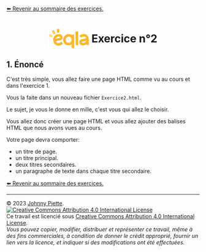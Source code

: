 [:arrow_left: Revenir au sommaire des exercices.](/Exercices/README.md#exercices)
<h1 id="exercice2" style="display: flex; align-items: center; justify-content: center;">
    <img src="/Images/Eqla.png" style="height:50px" alt="Logo d'Eqla">
    &nbsp;Exercice n°2
</h1>


## 1. Énoncé
C'est très simple, vous allez faire une page HTML comme vu au cours et dans l'exercice 1.

Vous la faite dans un nouveau fichier `Exercice2.html`.

Le sujet, je vous le donne en mille, c'est vous qui allez le choisir.

Vous allez donc créer une page HTML et vous allez ajouter des balises HTML que nous avons vues au cours.

Votre page devra comporter:
- un titre de page.
- un titre principal.
- deux titres secondaires.
- un paragraphe de texte dans chaque titre secondaire.


[:arrow_left: Revenir au sommaire des exercices.](/Exercices/README.md#exercices)

---
&copy; 2023 [Johnny Piette](https://github.com/ZamBoyle).  
[![Creative Commons Attribution 4.0 International License](https://i.creativecommons.org/l/by/4.0/88x31.png)](https://creativecommons.org/licenses/by/4.0/)  
Ce travail est licencié sous [Creative Commons Attribution 4.0 International License](https://creativecommons.org/licenses/by/4.0/).   
_Vous pouvez copier, modifier, distribuer et représenter ce travail, même à des fins commerciales, à condition de donner le crédit approprié, fournir un lien vers la licence, et indiquer si des modifications ont été effectuées._